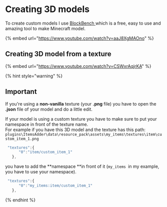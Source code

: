 # Creating 3D models

To create custom models I use [BlockBench ](https://blockbench.net)which is a free, easy to use and amazing tool to make Minecraft model.

{% embed url="https://www.youtube.com/watch?v=aaJ8XgMAOno" %}

## Creating 3D model from a texture

{% embed url="https://www.youtube.com/watch?v=CSWxrAqjrKA" %}

{% hint style="warning" %}
## Important

If you're using a **non-vanilla** texture (your **.png** file) you have to open the **.json** file of your model and do a little edit.

If your model is using a custom texture you have to make sure to put your namespace in front of the texture name.\
For example if you have this 3D model and the texture has this path: `plugins\ItemsAdder\data\resource_pack\assets\my_items\textures\item\custom_item_1.png`

```javascript
 "textures":{
      "0":"item/custom_item_1"
   },
```

you have to add the **namespace **in front of it (`my_items `in my example, you have to use your namespace).

```javascript
 "textures":{
      "0":"my_items:item/custom_item_1"
   },
```
{% endhint %}
